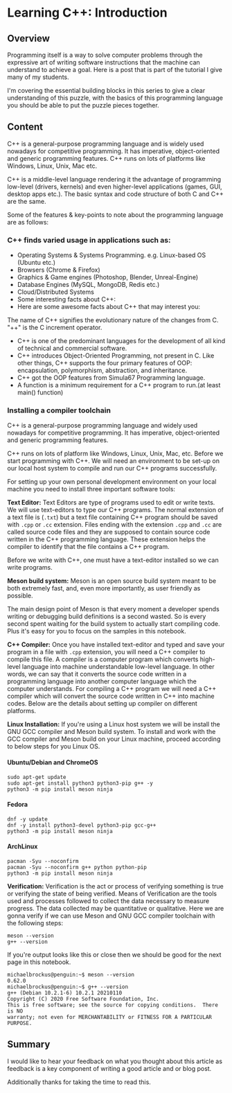 # Learning C++: Introduction

## Overview

Programming itself is a way to solve computer problems through the
expressive art of writing software instructions that the machine
can understand to achieve a goal. Here is a post that is part of
the tutorial I give many of my students.

I'm covering the essential building blocks in this series to give a
clear understanding of this puzzle, with the basics of this programming
language you should be able to put the puzzle pieces together.

## Content

C++ is a general-purpose programming language and is widely
used nowadays for competitive programming. It has imperative,
object-oriented and generic programming features. C++ runs
on lots of platforms like Windows, Linux, Unix, Mac etc.

C++ is a middle-level language rendering it the advantage of
programming low-level (drivers, kernels) and even higher-level
applications (games, GUI, desktop apps etc.). The basic syntax
and code structure of both C and C++ are the same. 

Some of the features & key-points to note about the programming
language are as follows:

### C++ finds varied usage in applications such as:

* Operating Systems & Systems Programming. e.g. Linux-based OS (Ubuntu etc.)
* Browsers (Chrome & Firefox)
* Graphics & Game engines (Photoshop, Blender, Unreal-Engine)
* Database Engines (MySQL, MongoDB, Redis etc.)
* Cloud/Distributed Systems
* Some interesting facts about C++: 
* Here are some awesome facts about C++ that may interest you:

The name of C++ signifies the evolutionary nature of the changes from C. "++"
is the C increment operator.
* C++ is one of the predominant languages for the development of all kind of technical and commercial software.
* C++ introduces Object-Oriented Programming, not present in C. Like other things, C++ supports the four primary features of OOP: encapsulation, polymorphism, abstraction, and inheritance.
* C++ got the OOP features from Simula67 Programming language.
* A function is a minimum requirement for a C++ program to run.(at least main() function)

### Installing a compiler toolchain

C++ is a general-purpose programming language and widely used nowadays
for competitive programming. It has imperative, object-oriented and
generic programming features. 

C++ runs on lots of platform like Windows, Linux, Unix, Mac, etc.
Before we start programming with C++. We will need an environment to
be set-up on our local host system to compile and run our C++ programs
successfully.

For setting up your own personal development environment on your
local machine you need to install three important software tools:

**Text Editor:** Text Editors are type of programs used to edit or write
texts. We will use text-editors to type our C++ programs. The normal
extension of a text file is (`.txt`) but a text file containing C++
program should be saved with `.cpp` or `.cc` extension. Files ending
with the extension `.cpp` and `.cc` are called source code files and
they are supposed to contain source code written in the C++ programming
language. These extension helps the compiler to identify that the
file contains a C++ program.

Before we write with C++, one must have a text-editor installed so we can
write programs.

**Meson build system:** Meson is an open source build system meant to be
both extremely fast, and, even more importantly, as user friendly as possible.

The main design point of Meson is that every moment a developer spends writing
or debugging build definitions is a second wasted. So is every second spent
waiting for the build system to actually start compiling code. Plus it's easy
for you to focus on the samples in this notebook.

**C++ Compiler:** Once you have installed text-editor and typed and save
your program in a file with `.cpp` extension, you will need a C++
compiler to compile this file. A compiler is a computer program which
converts high-level language into machine understandable low-level
language. In other words, we can say that it converts the source code
written in a programming language into another computer language which
the computer understands. For compiling a C++ program we will need a
C++ compiler which will convert the source code written in C++ into
machine codes. Below are the details about setting up compiler on
different platforms.

**Linux Installation:** If you're using a Linux host system we will be
install the GNU GCC compiler and Meson build system. To install and
work with the GCC compiler and Meson build on your Linux machine, proceed
according to below steps for you Linux OS.

#### Ubuntu/Debian and ChromeOS

```
sudo apt-get update
sudo apt-get install python3 python3-pip g++ -y
python3 -m pip install meson ninja
```

#### Fedora

```
dnf -y update
dnf -y install python3-devel python3-pip gcc-g++
python3 -m pip install meson ninja
```

#### ArchLinux

```
pacman -Syu --noconfirm
pacman -Syu --noconfirm g++ python python-pip
python3 -m pip install meson ninja
```

**Verification:** Verification is the act or process of verifying
something is true or verifying the state of being verified. Means of
Verification are the tools used and processes followed to collect the
data necessary to measure progress. The data collected may be quantitative
or qualitative. Here we are gonna verify if we can use Meson and GNU GCC
compiler toolchain with the following steps:

```
meson --version
g++ --version
```

If you're output looks like this or close then we should be good for the next
page in this notebook.

```
michaelbrockus@penguin:~$ meson --version
0.62.0
michaelbrockus@penguin:~$ g++ --version
g++ (Debian 10.2.1-6) 10.2.1 20210110
Copyright (C) 2020 Free Software Foundation, Inc.
This is free software; see the source for copying conditions.  There is NO
warranty; not even for MERCHANTABILITY or FITNESS FOR A PARTICULAR PURPOSE.
```

## Summary

I would like to hear your feedback on what you thought about this
article as feedback is a key component of writing a good article
and or blog post.

Additionally thanks for taking the time to read this.
